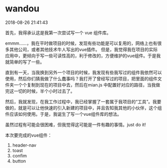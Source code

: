 # wandou

2018-08-26 21:41:43

首先，我得承认这是我第一次尝试写一个 vue 组件库。

emmm……，我在平时做项目的时候，发现有些功能是可以复用的，网络上也有很多其他公司，或者其他技术牛人写出的vue插件。
但是，我觉得我在项目的实际应用中，更倾向于写一些可读性高的，利于修改的，方便维护的vue组件。于是我就简单的写了一些。

直到有一天，当我换到另外一个项目的时候，我发现有些我写过的组件我依然可以使用，然后你们猜我做了什么蠢事吗？我打开了曾经写过的项目，把里面的组件文件夹一个个复制到现在的项目中去，然后在mian.js 中配置好对应的路径，当我做完这一切的时候，半个小时过去了。

然后，我就发现，在我工作过程中，我已经掌握了一套属于我项目的“工具”。我要做的，就是可以让他快速的引入新建的项目中，并且告知我其他的小伙伴，这个组件应该如何使用。于是，我诞生了写一个vue组件库的想法。

虽然过程有可能会很困难，但我觉得这可能是一件有趣的事情。just do it!

本次要完成的vue组件：
1. header-nav
2. toast
3. confim 
4. button